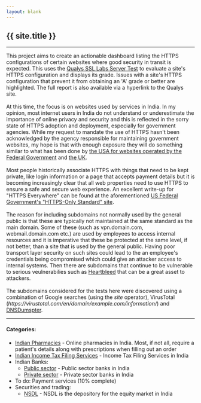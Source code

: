 ```yaml
---
layout: blank
---
```

<div>
	<h2>{{ site.title }}</h2>
</div>
<hr>
<div>
	This project aims to create an actionable dashboard listing the HTTPS configurations of certain websites where good security in transit is expected.
	This uses the <a href="https://www.ssllabs.com/ssltest/index.html">Qualys SSL Labs Server Test</a> to evaluate a site's HTTPS configuration and displays its grade. Issues with a site's HTTPS configuration that
	prevent it from obtaining an 'A' grade or better are highlighted. The full report is also available via a hyperlink to the Qualys site.
	<br><br>
	At this time, the focus is on websites used by services in India. In my opinion, most internet users in India do not understand or underestimate the importance of online privacy and security and this is reflected
	in the sorry state of HTTPS adoption and deployment, especially for government agencies. While my request to mandate the use of HTTPS hasn't been acknowledged by the agency responsible for
	maintaining government websites, my hope is that with enough exposure they will do something similar to what has been done by <a href="https://https.cio.gov/">the USA for websites operated by the Federal Government</a> and <a href="https://www.ncsc.gov.uk/guidance/tls-external-facing-services">the UK</a>.
	<br><br>
	Most people historically associate HTTPS with things that need to be kept private, like login information or a page that accepts payment details but it is becoming increasingly clear that all web properties need to use HTTPS to ensure a safe and secure web experience. An excellent write-up for "HTTPS Everywhere" can be found at the aforementioned <a href="https://https.cio.gov/everything/">US Federal Government's
	"HTTPS-Only Standard" site</a>.
	<br><br>
	The reason for including subdomains not normally used by the general public is that these are typically not maintained at the same standard as the main domain. Some of these (such as vpn.domain.com, 
	webmail.domain.com etc.) are used by employees to access internal resources and it is imperative that these be protected at the same level, if not better, than a site that is used by the general public.
	Having poor transport layer security on such sites could lead to the an employee's credentials being compromised which could give an attacker access to internal systems. Then there are subdomains that continue to
	be vulnerable to serious veulnerabilies such as <a href="https://en.wikipedia.org/wiki/Heartbleed">Heartbleed</a> that can be a great asset to attackers.
	<br><br>
	The subdomains considered for the tests here were discovered using a combination of Google searches (using the <i>site</i> operator), VirusTotal
	(<i>https://virustotal.com/en/domain/example.com/information/</i>) and <a href="https://dnsdumpster.com/">DNSDumspter</a>.
</div>
<hr>
<div>
	<h4>Categories:</h4>
	<ul>
		<li><a href="./reports/indianPharmacies">Indian Pharmacies</a> - Online pharmacies in India. Most, if not all, require a patient's details along with prescriptions when filling out an order</li>
		<li><a href="./reports/indianIncomeTaxFilingServices">Indian Income Tax Filing Services</a> - Income Tax Filing Services in India</li>
		<li>Indian Banks:
			<ul>
				<li><a href="./reports/indianBanksPublicSector">Public sector</a> - Public sector banks in India</li>
				<li><a href="./reports/indianBanksPrivateSector">Private sector</a> - Private sector banks in India</li>
			</ul>
		</li>
		<li>To do: Payment services (10% complete)</li>
		<li>Securities and trading:
			<ul>
				<li><a href="./reports/nsdl">NSDL</a> - NSDL is the depository for the equity market in India</li>
			</ul>
		</li>
	</ul>
</div>